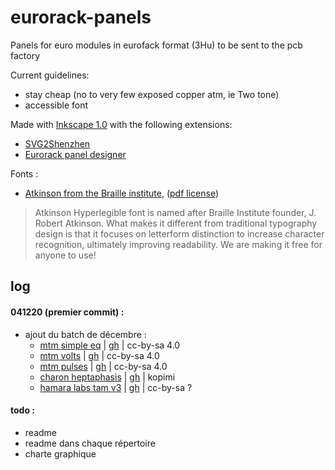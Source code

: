 # eurorack-panels
Panels for euro modules in eurofack format (3Hu) to be sent to the pcb factory 

Current guidelines: 
- stay cheap (no to very few exposed copper atm, ie Two tone)
- accessible font

Made with [Inkscape 1.0](http://inkscape.org/) with the following extensions:
- [SVG2Shenzhen](https://github.com/badgeek/svg2shenzhen)
- [Eurorack panel designer](https://github.com/THX2112/Eurorack-Panel-Designer)


Fonts : 
- [Atkinson from the Braille institute](https://www.brailleinstitute.org/freefont), ([pdf license](https://www.brailleinstitute.org/wp-content/uploads/2020/11/Atkinson-Hyperlegible-Font-License-2020-1104.pdf))
> Atkinson Hyperlegible font is named after Braille Institute founder, J. Robert Atkinson.  What makes it different from traditional typography design is that it focuses on letterform distinction to increase character recognition, ultimately improving readability.  We are making it free for anyone to use!

## log

#### 041220 (premier commit) : 

- ajout du batch de décembre : 
  - [mtm simple eq](https://www.musicthing.co.uk/pages/simpleeq.html) | [gh](https://github.com/TomWhitwell/SimpleEQ) | cc-by-sa 4.0
  - [mtm volts](https://www.musicthing.co.uk/pages/volts.html) | [gh](https://github.com/TomWhitwell/Volts) | cc-by-sa 4.0
  - [mtm pulses](https://www.musicthing.co.uk/pages/pulses.html) | [gh](https://github.com/TomWhitwell/Turing-Pulse-Expander) | cc-by-sa 4.0
  - [charon heptaphasis](charon.sk/heptaphasis/) | [gh](https://github.com/charonme/heptaphasis) | kopimi
  - [hamara labs tam v3](https://www.modulargrid.net/e/other-unknown-hamara-labs-triple-attenuverter-mixer-v2-tam) | [gh](https://github.com/ishkabbible/TAM_V3) | cc-by-sa ?

#### todo : 
  - readme
  - readme dans chaque répertoire
  - charte graphique


